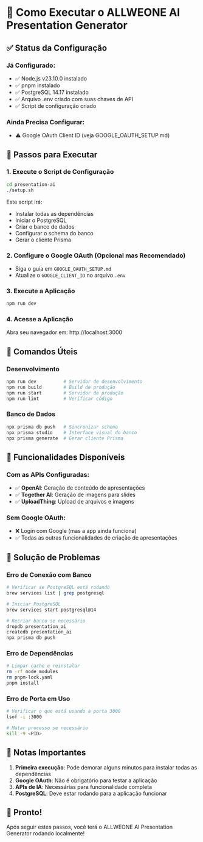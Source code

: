 # 🚀 Como Executar o ALLWEONE AI Presentation Generator

## ✅ Status da Configuração

### Já Configurado:
- ✅ Node.js v23.10.0 instalado
- ✅ pnpm instalado
- ✅ PostgreSQL 14.17 instalado
- ✅ Arquivo .env criado com suas chaves de API
- ✅ Script de configuração criado

### Ainda Precisa Configurar:
- ⚠️ Google OAuth Client ID (veja GOOGLE_OAUTH_SETUP.md)

## 🎯 Passos para Executar

### 1. Execute o Script de Configuração
```bash
cd presentation-ai
./setup.sh
```

Este script irá:
- Instalar todas as dependências
- Iniciar o PostgreSQL
- Criar o banco de dados
- Configurar o schema do banco
- Gerar o cliente Prisma

### 2. Configure o Google OAuth (Opcional mas Recomendado)
- Siga o guia em `GOOGLE_OAUTH_SETUP.md`
- Atualize o `GOOGLE_CLIENT_ID` no arquivo `.env`

### 3. Execute a Aplicação
```bash
npm run dev
```

### 4. Acesse a Aplicação
Abra seu navegador em: http://localhost:3000

## 🔧 Comandos Úteis

### Desenvolvimento
```bash
npm run dev          # Servidor de desenvolvimento
npm run build        # Build de produção
npm run start        # Servidor de produção
npm run lint         # Verificar código
```

### Banco de Dados
```bash
npx prisma db push   # Sincronizar schema
npx prisma studio    # Interface visual do banco
npx prisma generate  # Gerar cliente Prisma
```

## 🎨 Funcionalidades Disponíveis

### Com as APIs Configuradas:
- ✅ **OpenAI**: Geração de conteúdo de apresentações
- ✅ **Together AI**: Geração de imagens para slides
- ✅ **UploadThing**: Upload de arquivos e imagens

### Sem Google OAuth:
- ❌ Login com Google (mas a app ainda funciona)
- ✅ Todas as outras funcionalidades de criação de apresentações

## 🐛 Solução de Problemas

### Erro de Conexão com Banco
```bash
# Verificar se PostgreSQL está rodando
brew services list | grep postgresql

# Iniciar PostgreSQL
brew services start postgresql@14

# Recriar banco se necessário
dropdb presentation_ai
createdb presentation_ai
npx prisma db push
```

### Erro de Dependências
```bash
# Limpar cache e reinstalar
rm -rf node_modules
rm pnpm-lock.yaml
pnpm install
```

### Erro de Porta em Uso
```bash
# Verificar o que está usando a porta 3000
lsof -i :3000

# Matar processo se necessário
kill -9 <PID>
```

## 📝 Notas Importantes

1. **Primeira execução**: Pode demorar alguns minutos para instalar todas as dependências
2. **Google OAuth**: Não é obrigatório para testar a aplicação
3. **APIs de IA**: Necessárias para funcionalidade completa
4. **PostgreSQL**: Deve estar rodando para a aplicação funcionar

## 🎉 Pronto!

Após seguir estes passos, você terá o ALLWEONE AI Presentation Generator rodando localmente!

